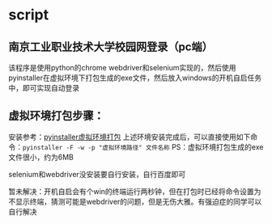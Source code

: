 # script
## 南京工业职业技术大学校园网登录（pc端）

该程序是使用python的chrome webdriver和selenium实现的，然后使用pyinstaller在虚拟环境下打包生成的exe文件，然后放入windows的开机自启任务中，即可实现自动登录


## 虚拟环境打包步骤：
安装参考：[pyinstaller虚拟环境打包](https://www.jianshu.com/p/2656fbc01c54)
上述环境安装完成后，可以直接使用如下命令：```pyinstaller -F -w -p "虚拟环境路径" 文件名称```
PS：虚拟环境打包生成的exe文件很小，约为6MB

selenium和webdriver没安装要自行安装，自行百度即可

暂未解决：开机自启会有个win的终端运行两秒钟，但在打包时已经将命令设置为不显示终端，猜测可能是webdriver的问题，但是无伤大雅。有强迫症的同学可以自行解决
